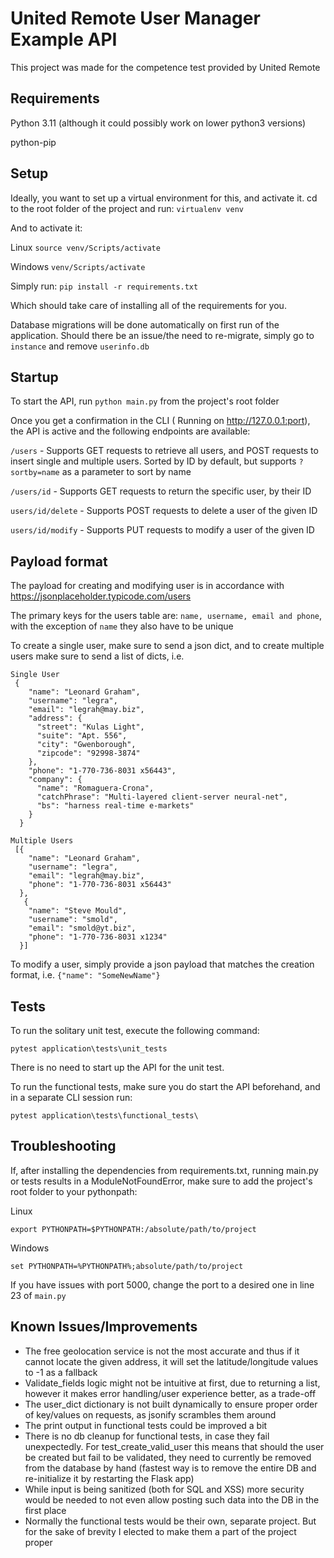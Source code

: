 # United Remote User Manager Example API

This project was made for the competence test provided by United Remote

## Requirements
Python 3.11 (although it could possibly work on lower python3 versions)

python-pip

## Setup
Ideally, you want to set up a virtual environment for this, and activate it.
cd to the root folder of the project and run:
`virtualenv venv`

And to activate it:

Linux
`source venv/Scripts/activate`

Windows
`venv/Scripts/activate`


Simply run:
`pip install -r requirements.txt`

Which should take care of installing all of the requirements for you.

Database migrations will be done automatically on first run of the application. Should there be an issue/the need to re-migrate, simply go to `instance` and remove `userinfo.db`

## Startup
To start the API, run `python main.py` from the project's root folder

Once you get a confirmation in the CLI ( Running on http://127.0.0.1:port), the API is active and the following endpoints are available:

`/users` - Supports GET requests to retrieve all users, and POST requests to insert single and multiple users. Sorted by ID by default, but supports `?sortby=name` as a parameter to sort by name

`/users/id` - Supports GET requests to return the specific user, by their ID

`users/id/delete` - Supports POST requests to delete a user of the given ID

`users/id/modify` - Supports PUT requests to modify a user of the given ID


## Payload format

The payload for creating and modifying user is in accordance with https://jsonplaceholder.typicode.com/users

The primary keys for the users table are: `name, username, email and phone`, with the exception of `name` they also have to be unique

To create a single user, make sure to send a json dict, and to create multiple users make sure to send a list of dicts, i.e.

```
Single User
 {
    "name": "Leonard Graham",
    "username": "legra",
    "email": "legrah@may.biz",
    "address": {
      "street": "Kulas Light",
      "suite": "Apt. 556",
      "city": "Gwenborough",
      "zipcode": "92998-3874"
    },
    "phone": "1-770-736-8031 x56443",
    "company": {
      "name": "Romaguera-Crona",
      "catchPhrase": "Multi-layered client-server neural-net",
      "bs": "harness real-time e-markets"
    }
  }

Multiple Users
 [{
    "name": "Leonard Graham",
    "username": "legra",
    "email": "legrah@may.biz",
    "phone": "1-770-736-8031 x56443"
  },
   {
    "name": "Steve Mould",
    "username": "smold",
    "email": "smold@yt.biz",
    "phone": "1-770-736-8031 x1234"
  }]
```

To modify a user, simply provide a json payload that matches the creation format, i.e.
`{"name": "SomeNewName"}`

## Tests

To run the solitary unit test, execute the following command:

`pytest application\tests\unit_tests`

There is no need to start up the API for the unit test.

To run the functional tests, make sure you do start the API beforehand, and in a separate CLI session run:

`pytest application\tests\functional_tests\`

## Troubleshooting
If, after installing the dependencies from requirements.txt, running main.py or tests results in a ModuleNotFoundError, make sure to add the project's root folder to your pythonpath:

Linux

`export PYTHONPATH=$PYTHONPATH:/absolute/path/to/project`

Windows

`set PYTHONPATH=%PYTHONPATH%;absolute/path/to/project`


If you have issues with port 5000, change the port to a desired one in line 23 of `main.py`


## Known Issues/Improvements
- The free geolocation service is not the most accurate and thus if it cannot locate the given address, it will set the latitude/longitude values to -1 as a fallback
- Validate_fields logic might not be intuitive at first, due to returning a list, however it makes error handling/user experience better, as a trade-off
- The user_dict dictionary is not built dynamically to ensure proper order of key/values on requests, as jsonify scrambles them around
- The print output in functional tests could be improved a bit
- There is no db cleanup for functional tests, in case they fail unexpectedly. For test_create_valid_user this means that should the user be created but fail to be validated, they need to currently be removed from the database by hand (fastest way is to remove the entire DB and re-initialize it by restarting the Flask app)
- While input is being sanitized (both for SQL and XSS) more security would be needed to not even allow posting such data into the DB in the first place
- Normally the functional tests would be their own, separate project. But for the sake of brevity I elected to make them a part of the project proper
